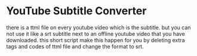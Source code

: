 # YouTube Subtitle Converter
 there is a ttml file on every youtube video which is the subtitle. but you can not use it like a srt subtitle next to an offline youtube video that you have downloaded. this short script make this happen for you by deleting extra tags and codes of ttml file and change the format to srt.
